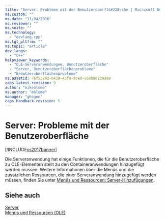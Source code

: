 ```yaml
---
title: "Server: Probleme mit der Benutzeroberfl&#228;che | Microsoft Docs"
ms.custom: ""
ms.date: "11/04/2016"
ms.reviewer: ""
ms.suite: ""
ms.technology: 
  - "devlang-cpp"
ms.tgt_pltfrm: ""
ms.topic: "article"
dev_langs: 
  - "C++"
helpviewer_keywords: 
  - "OLE-Serveranwendungen, Benutzeroberfläche"
  - "Server, Benutzeroberflächenprobleme"
  - "Benutzeroberflächenprobleme"
ms.assetid: 7ef55702-b439-43fa-8ced-c69b96239a89
caps.latest.revision: 9
author: "mikeblome"
ms.author: "mblome"
manager: "ghogen"
caps.handback.revision: 5
---
```

# Server: Probleme mit der Benutzeroberfl&#228;che
[!INCLUDE[vs2017banner](../assembler/inline/includes/vs2017banner.md)]

Die Serveranwendung hat einige Funktionen, die für die Benutzeroberfläche zu OLE\-Elementen stellt zu den Containeranwendungen hinzugefügt werden müssen.  Weitere Informationen über die Menüs und die zusätzlichen Ressourcen, die einer Serveranwendung hinzugefügt werden müssen, finden Sie unter [Menüs und Ressourcen: Server\-Hinzufügungen](../mfc/menus-and-resources-server-additions.md).  
  
## Siehe auch  
 [Server](../mfc/servers.md)   
 [Menüs und Ressourcen \(OLE\)](../mfc/menus-and-resources-ole.md)